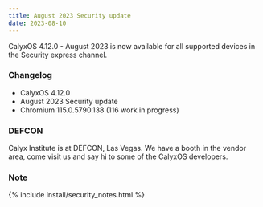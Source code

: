 ```yaml
---
title: August 2023 Security update
date: 2023-08-10
---
```


CalyxOS 4.12.0 - August 2023 is now available for all supported devices in the Security express channel.

### Changelog
* CalyxOS 4.12.0
* August 2023 Security update
* Chromium 115.0.5790.138 (116 work in progress)

### DEFCON

Calyx Institute is at DEFCON, Las Vegas. We have a booth in the vendor area, come visit us and say hi to some of the CalyxOS developers.

### Note

{% include install/security_notes.html %}
